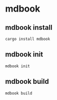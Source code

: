 # mdbook

## mdbook install
```
cargo install mdbook
```

## mdbook init
```
mdbook init
```

## mdbook build
```
mdbook build
```